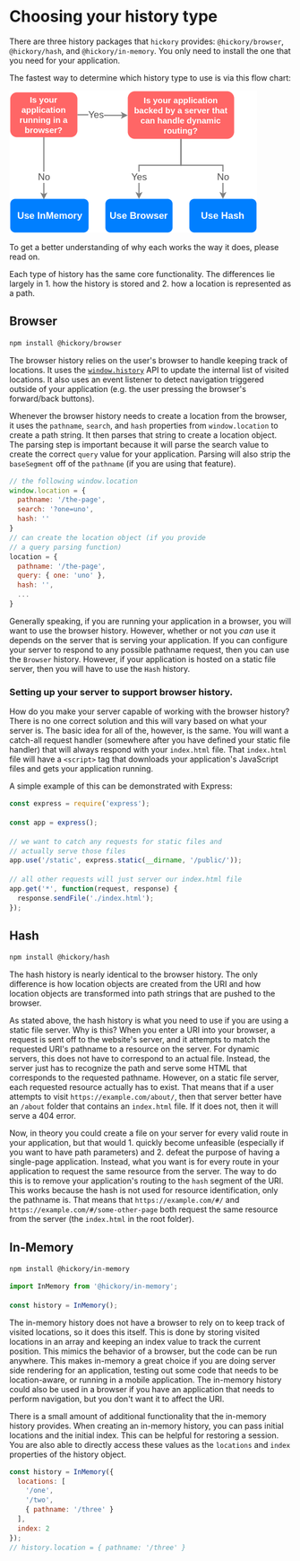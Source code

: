 # Choosing your history type

There are three history packages that `hickory` provides: `@hickory/browser`, `@hickory/hash`, and `@hickory/in-memory`. You only need to install the one that you need for your application.

The fastest way to determine which history type to use is via this flow chart:

<img src='../../static/Choose-A-Type.png' />

To get a better understanding of why each works the way it does, please read on.

Each type of history has the same core functionality. The differences lie largely in 1. how the history is stored and 2. how a location is represented as a path.

## Browser

```sh
npm install @hickory/browser
```

The browser history relies on the user's browser to handle keeping track of locations. It uses the [`window.history`](https://developer.mozilla.org/en-US/docs/Web/API/Window/history) API to update the internal list of visited locations. It also uses an event listener to detect navigation triggered outside of your application (e.g. the user pressing the browser's forward/back buttons).

Whenever the browser history needs to create a location from the browser, it uses the `pathname`, `search`, and `hash` properties from `window.location` to create a path string. It then parses that string to create a location object. The parsing step is important because it will parse the search value to create the correct `query` value for your application. Parsing will also strip the `baseSegment` off of the `pathname` (if you are using that feature).

```js
// the following window.location
window.location = {
  pathname: '/the-page',
  search: '?one=uno',
  hash: ''
}
// can create the location object (if you provide
// a query parsing function)
location = {
  pathname: '/the-page',
  query: { one: 'uno' },
  hash: '',
  ...
}
```

Generally speaking, if you are running your application in a browser, you will want to use the browser history. However, whether or not you _can_ use it depends on the server that is serving your application. If you can configure your server to respond to any possible pathname request, then you can use the `Browser` history. However, if your application is hosted on a static file server, then you will have to use the `Hash` history.

### Setting up your server to support browser history.

How do you make your server capable of working with the browser history? There is no one correct solution and this will vary based on what your server is. The basic idea for all of the, however, is the same. You will want a catch-all request handler (somewhere after you have defined your static file handler) that will always respond with your `index.html` file. That `index.html` file will have a `<script>` tag that downloads your application's JavaScript files and gets your application running.

A simple example of this can be demonstrated with Express:

```js
const express = require('express');

const app = express();

// we want to catch any requests for static files and
// actually serve those files
app.use('/static', express.static(__dirname, '/public/'));

// all other requests will just server our index.html file
app.get('*', function(request, response) {
  response.sendFile('./index.html');
});
```

## Hash

```sh
npm install @hickory/hash
```

The hash history is nearly identical to the browser history. The only difference is how location objects are created from the URI and how location objects are transformed into path strings that are pushed to the browser.

As stated above, the hash history is what you need to use if you are using a static file server. Why is this? When you enter a URI into your browser, a request is sent off to the website's server, and it attempts to match the requested URI's pathname to a resource on the server. For dynamic servers, this does not have to correspond to an actual file. Instead, the server just has to recognize the path and serve some HTML that corresponds to the requested pathname. However, on a static file server, each requested resource actually has to exist. That means that if a user attempts to visit `https://example.com/about/`, then that server better have an `/about` folder that contains an `index.html` file. If it does not, then it will serve a 404 error.

Now, in theory you could create a file on your server for every valid route in your application, but that would 1. quickly become unfeasible (especially if you want to have path parameters) and 2. defeat the purpose of having a single-page application. Instead, what you want is for every route in your application to request the same resource from the server. The way to do this is to remove your application's routing to the `hash` segment of the URI. This works because the hash is not used for resource identification, only the pathname is. That means that `https://example.com/#/` and `https://example.com/#/some-other-page` both request the same resource from the server (the `index.html` in the root folder).

## In-Memory

```sh
npm install @hickory/in-memory
```

```js
import InMemory from '@hickory/in-memory';

const history = InMemory();
```

The in-memory history does not have a browser to rely on to keep track of visited locations, so it does this itself. This is done by storing visited locations in an array and keeping an index value to track the current position. This mimics the behavior of a browser, but the code can be run anywhere. This makes in-memory a great choice if you are doing server side rendering for an application, testing out some code that needs to be location-aware, or running in a mobile application. The in-memory history could also be used in a browser if you have an application that needs to perform navigation, but you don't want it to affect the URI.

There is a small amount of additional functionality that the in-memory history provides. When creating an in-memory history, you can pass initial locations and the initial index. This can be helpful for restoring a session. You are also able to directly access these values as the `locations` and `index` properties of the history object.

```js
const history = InMemory({
  locations: [
    '/one',
    '/two',
    { pathname: '/three' }
  ],
  index: 2
});
// history.location = { pathname: '/three' }
```
